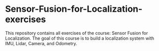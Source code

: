 # Sensor-Fusion-for-Localization-exercises
This repository contains all exercises of the course: Sensor Fusion for Localization. The goal of this course is to build a localization system with IMU, Lidar, Camera, and Odometry.  
